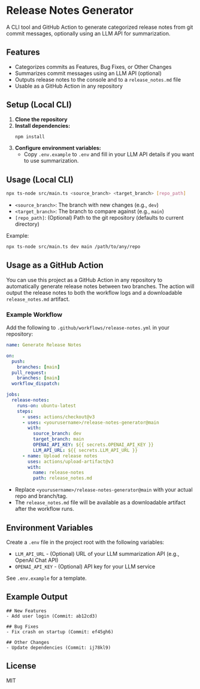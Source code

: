 # Release Notes Generator

A CLI tool and GitHub Action to generate categorized release notes from git commit messages, optionally using an LLM API for summarization.

## Features
- Categorizes commits as Features, Bug Fixes, or Other Changes
- Summarizes commit messages using an LLM API (optional)
- Outputs release notes to the console and to a `release_notes.md` file
- Usable as a GitHub Action in any repository

## Setup (Local CLI)

1. **Clone the repository**
2. **Install dependencies:**
   ```bash
   npm install
   ```
3. **Configure environment variables:**
   - Copy `.env.example` to `.env` and fill in your LLM API details if you want to use summarization.

## Usage (Local CLI)

```bash
npx ts-node src/main.ts <source_branch> <target_branch> [repo_path]
```
- `<source_branch>`: The branch with new changes (e.g., `dev`)
- `<target_branch>`: The branch to compare against (e.g., `main`)
- `[repo_path]`: (Optional) Path to the git repository (defaults to current directory)

Example:
```bash
npx ts-node src/main.ts dev main /path/to/any/repo
```

## Usage as a GitHub Action

You can use this project as a GitHub Action in any repository to automatically generate release notes between two branches. The action will output the release notes to both the workflow logs and a downloadable `release_notes.md` artifact.

### Example Workflow
Add the following to `.github/workflows/release-notes.yml` in your repository:

```yaml
name: Generate Release Notes

on:
  push:
    branches: [main]
  pull_request:
    branches: [main]
  workflow_dispatch:

jobs:
  release-notes:
    runs-on: ubuntu-latest
    steps:
      - uses: actions/checkout@v3
      - uses: <yourusername>/release-notes-generator@main
        with:
          source_branch: dev
          target_branch: main
          OPENAI_API_KEY: ${{ secrets.OPENAI_API_KEY }}
          LLM_API_URL: ${{ secrets.LLM_API_URL }}
      - name: Upload release notes
        uses: actions/upload-artifact@v3
        with:
          name: release-notes
          path: release_notes.md
```
- Replace `<yourusername>/release-notes-generator@main` with your actual repo and branch/tag.
- The `release_notes.md` file will be available as a downloadable artifact after the workflow runs.

## Environment Variables

Create a `.env` file in the project root with the following variables:

- `LLM_API_URL` - (Optional) URL of your LLM summarization API (e.g., OpenAI Chat API)
- `OPENAI_API_KEY` - (Optional) API key for your LLM service

See `.env.example` for a template.

## Example Output
```
## New Features
- Add user login (Commit: ab12cd3)

## Bug Fixes
- Fix crash on startup (Commit: ef45gh6)

## Other Changes
- Update dependencies (Commit: ij78kl9)
```

## License
MIT 